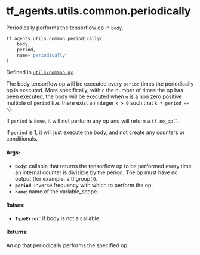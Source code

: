 <div itemscope itemtype="http://developers.google.com/ReferenceObject">
<meta itemprop="name" content="tf_agents.utils.common.periodically" />
<meta itemprop="path" content="Stable" />
</div>

# tf_agents.utils.common.periodically

Periodically performs the tensorflow op in `body`.

``` python
tf_agents.utils.common.periodically(
    body,
    period,
    name='periodically'
)
```



Defined in [`utils/common.py`](https://github.com/tensorflow/agents/tree/master/tf_agents/utils/common.py).

<!-- Placeholder for "Used in" -->

The body tensorflow op will be executed every `period` times the periodically
op is executed. More specifically, with `n` the number of times the op has
been executed, the body will be executed when `n` is a non zero positive
multiple of `period` (i.e. there exist an integer `k > 0` such that
`k * period == n`).

If `period` is `None`, it will not perform any op and will return a
`tf.no_op()`.

If `period` is 1, it will just execute the body, and not create any counters
or conditionals.

#### Args:

* <b>`body`</b>: callable that returns the tensorflow op to be performed every time
    an internal counter is divisible by the period. The op must have no
    output (for example, a tf.group()).
* <b>`period`</b>: inverse frequency with which to perform the op.
* <b>`name`</b>: name of the variable_scope.


#### Raises:

* <b>`TypeError`</b>: if body is not a callable.


#### Returns:

An op that periodically performs the specified op.